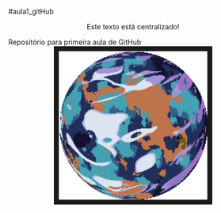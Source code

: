 #aula1_gitHub

<p align="center">
Este texto está centralizado!
</p>
Repositório para primeira aula de GitHub



<div align="center"><img controls autoplay src="./1739591070.gif" 
alt="" width="300" height="300" border="10" /></div>

